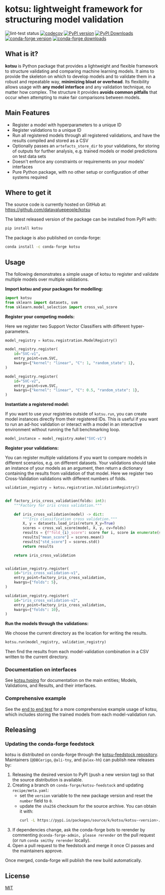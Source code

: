 # kotsu: lightweight framework for structuring model validation

![lint-test status](https://github.com/datavaluepeople/kotsu/actions/workflows/run-ci.yml/badge.svg?branch=main&label=Test)
[![codecov](https://codecov.io/gh/datavaluepeople/kotsu/branch/main/graph/badge.svg?token=3W8T5OSRZZ)](https://codecov.io/gh/datavaluepeople/kotsu)
[![PyPI version](https://img.shields.io/pypi/v/kotsu.svg)](https://pypi.org/project/kotsu/)
[![PyPI Downloads](https://img.shields.io/pypi/dm/kotsu.svg?label=pypi%20downloads)](https://pypi.org/project/kotsu/)
[![conda-forge version](https://img.shields.io/conda/vn/conda-forge/kotsu.svg)](https://anaconda.org/conda-forge/kotsu)
[![conda-forge downloads](https://img.shields.io/conda/dn/conda-forge/kotsu.svg?label=conda%20downloads)](https://anaconda.org/conda-forge/kotsu)

## What is it?

**kotsu** is Python package that provides a lightweight and flexible framework to structure
validating and comparing machine learning models. It aims to provide the skeleton on which to
develop models and to validate them in a robust and repeatable way, **minimizing
bloat or overhead**. Its flexibility allows usage with **any model interface** and any
validation technique, no matter how complex. The structure it provides **avoids
common pitfalls** that occur when attempting to make fair comparisons between models.

## Main Features

  - Register a model with hyperparameters to a unique ID
  - Register validations to a unique ID
  - Run all registered models through all registered validations, and have the results compiled and
    stored as a CSV
  - Optionally passes an `artefacts_store_dir` to your validations, for storing of outputs
    for further analysis, e.g. trained models or model predictions on test data sets
  - Doesn't enforce any constraints or requirements on your models' interfaces
  - Pure Python package, with no other setup or configuration of other systems required

## Where to get it

The source code is currently hosted on GitHub at: https://github.com/datavaluepeople/kotsu

The latest released version of the package can be installed from PyPI with:

```sh
pip install kotsu
```

The package is also published on conda-forge:

```sh
conda install -c conda-forge kotsu
```

## Usage

The following demonstrates a simple usage of kotsu to register and validate multiple models over
multiple validations.

**Import kotsu and your packages for modelling:**

```python
import kotsu
from sklearn import datasets, svm
from sklearn.model_selection import cross_val_score
```

**Register your competing models:**

Here we register two Support Vector Classifiers with different hyper-parameters.

```python
model_registry = kotsu.registration.ModelRegistry()

model_registry.register(
    id="SVC-v1",
    entry_point=svm.SVC,
    kwargs={"kernel": "linear", "C": 1, "random_state": 1},
)

model_registry.register(
    id="SVC-v2",
    entry_point=svm.SVC,
    kwargs={"kernel": "linear", "C": 0.5, "random_state": 1},
)
```

**Instantiate a registered model:**

If you want to use your registries outside of `kotsu.run`, you can create model
instances directly from their registered IDs. This is useful if you want to run
an ad-hoc validation or interact with a model in an interactive environment
without running the full benchmarking loop.

```python
model_instance = model_registry.make("SVC-v1")
```

**Register your validations:**

You can register multiple validations if you want to compare models in different scenarios, e.g. on
different datasets. Your validations should take an instance of your models as an argument, then
return a dictionary containing the results from validation of that model. Here we register two
Cross-Validation validations with different numbers of folds.

```python
validation_registry = kotsu.registration.ValidationRegistry()


def factory_iris_cross_validation(folds: int):
    """Factory for iris cross validation."""

    def iris_cross_validation(model) -> dict:
        """Iris classification cross validation."""
        X, y = datasets.load_iris(return_X_y=True)
        scores = cross_val_score(model, X, y, cv=folds)
        results = {f"fold_{i}_score": score for i, score in enumerate(scores)}
        results["mean_score"] = scores.mean()
        results["std_score"] = scores.std()
        return results

    return iris_cross_validation


validation_registry.register(
    id="iris_cross_validation-v1",
    entry_point=factory_iris_cross_validation,
    kwargs={"folds": 5},
)

validation_registry.register(
    id="iris_cross_validation-v2",
    entry_point=factory_iris_cross_validation,
    kwargs={"folds": 10},
)
```

**Run the models through the validations:**

We choose the current directory as the location for writing the results.

```python
kotsu.run(model_registry, validation_registry)
```

Then find the results from each model-validation combination in a CSV written to the current
directory.

### Documentation on interfaces

See [kotsu.typing](https://github.com/datavaluepeople/kotsu/blob/main/kotsu/typing.py) for
documentation on the main entities; Models, Validations, and Results, and their interfaces.

### Comprehensive example

See the [end to end test](https://github.com/datavaluepeople/kotsu/blob/main/tests/test_end_to_end.py)
for a more comprehensive example usage of kotsu, which includes storing the trained models from
each model-validation run.

## Releasing

### Updating the conda-forge feedstock

kotsu is distributed on conda-forge through the
[kotsu-feedstock repository](https://github.com/conda-forge/kotsu-feedstock).
Maintainers (`@DBCerigo`, `@ali-tny`, and `@alex-hh`) can publish new releases by:

1. Releasing the desired version to PyPI (push a new version tag) so that the source distribution
   is available.
2. Creating a branch on `conda-forge/kotsu-feedstock` and updating `recipe/meta.yaml`:
   - set the `version` variable to the new package version and reset the `number` field to `0`.
   - update the `sha256` checksum for the source archive. You can obtain it with:
     ```sh
     curl -L https://pypi.io/packages/source/k/kotsu/kotsu-<version>.tar.gz | shasum -a 256
     ```
3. If dependencies change, ask the conda-forge bots to rerender by commenting
   `@conda-forge-admin, please rerender` on the pull request (or run
   `conda smithy rerender` locally).
4. Open a pull request to the feedstock and merge it once CI passes and the maintainers approve.

Once merged, conda-forge will publish the new build automatically.

## License

[MIT](LICENSE.txt)

